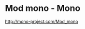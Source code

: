 <!--
id: 213470068
link: http://kevinisom.info/post/213470068/mod-mono-mono
slug: mod-mono-mono
date: Thu Oct 15 2009 17:09:25 GMT+1300 (NZDT)
raw: {"blog_name":"kevinisom","id":213470068,"post_url":"http://kevinisom.info/post/213470068/mod-mono-mono","slug":"mod-mono-mono","type":"link","date":"2009-10-15 04:09:25 GMT","timestamp":1255579765,"state":"published","format":"html","reblog_key":"os1PgDWN","tags":[],"short_url":"http://tmblr.co/Zw68YyCkKjq","highlighted":[],"feed_item":"http://mono-project.com/Mod_mono","from_feed_id":"650234","note_count":0,"title":"Mod mono - Mono","url":"http://mono-project.com/Mod_mono","description":""}
publish: 2009-10-015
tags: 
title: Mod mono - Mono
-->


Mod mono - Mono
===============

<http://mono-project.com/Mod_mono>

